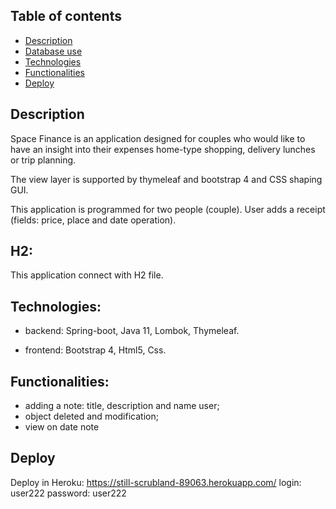 ## Table of contents
* [Description](#description)
* [Database use](#mongoDB)
* [Technologies](#technologies)
* [Functionalities](#functionalities)
* [Deploy](#deploy)


## Description

Space Finance is an application designed for couples who would like to have an insight into their expenses
home-type shopping, delivery lunches or trip planning.

The view layer is supported by thymeleaf and bootstrap 4 and CSS shaping GUI.

This application is programmed for two people (couple). User adds a receipt (fields: price, place and date operation).


## H2:

This application connect with H2 file.

## Technologies:

- backend: Spring-boot, Java 11, Lombok, Thymeleaf.
  
- frontend: Bootstrap 4, Html5, Css.

## Functionalities:

- adding a note: title, description and name user;
- object deleted and modification;
- view on date note

## Deploy

Deploy in Heroku: https://still-scrubland-89063.herokuapp.com/
login: user222
password: user222
